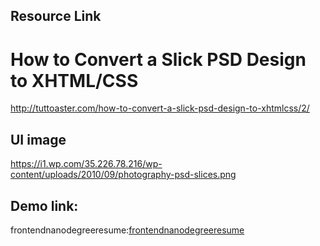 

## Resource Link

# How to Convert a Slick PSD Design to XHTML/CSS

http://tuttoaster.com/how-to-convert-a-slick-psd-design-to-xhtmlcss/2/

## UI image
https://i1.wp.com/35.226.78.216/wp-content/uploads/2010/09/photography-psd-slices.png

## Demo link:

frontendnanodegreeresume:[frontendnanodegreeresume](https://frontendnanodegreeresume.netlify.app/)   

